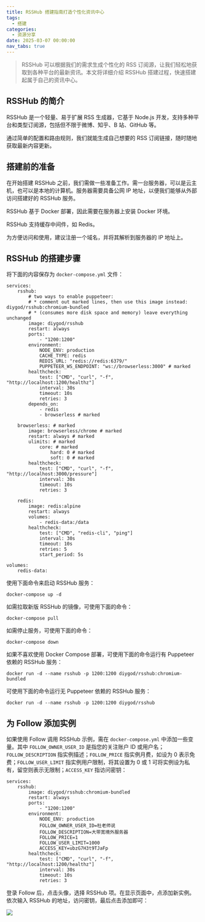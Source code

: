 ```yaml
---
title: RSSHub 搭建指南打造个性化资讯中心
tags:
  - 搭建
categories:
  - 资源分享
date: 2025-03-07 00:00:00
nav_tabs: true
---
```


> RSSHub 可以根据我们的需求生成个性化的 RSS 订阅源，让我们轻松地获取到各种平台的最新资讯。本文将详细介绍 RSSHub 搭建过程，快速搭建起属于自己的资讯中心。

<!-- more -->

## RSSHub 的简介

RSSHub 是一个轻量、易于扩展 RSS 生成器，它基于 Node.js 开发，支持多种平台和类型订阅源，包括但不限于微博、知乎、B 站、GitHub 等。

通过简单的配置和路由规则，我们就能生成自己想要的 RSS 订阅链接，随时随地获取最新内容更新。

## 搭建前的准备

在开始搭建 RSSHub 之前，我们需做一些准备工作。需一台服务器，可以是云主机，也可以是本地的计算机。服务器需要具备公网 IP 地址，以便我们能够从外部访问搭建好的 RSSHub 服务。

RSSHub 基于 Docker 部署，因此需要在服务器上安装 Docker 环境。

RSSHub 支持缓存中间件，如 Redis。

为方便访问和使用，建议注册一个域名，并将其解析到服务器的 IP 地址上。

## RSSHub 的搭建步骤

将下面的内容保存为 `docker-compose.yml` 文件：

```
services:
    rsshub:
        # two ways to enable puppeteer:
        # * comment out marked lines, then use this image instead: diygod/rsshub:chromium-bundled
        # * (consumes more disk space and memory) leave everything unchanged
        image: diygod/rsshub
        restart: always
        ports:
            - "1200:1200"
        environment:
            NODE_ENV: production
            CACHE_TYPE: redis
            REDIS_URL: "redis://redis:6379/"
            PUPPETEER_WS_ENDPOINT: "ws://browserless:3000" # marked
        healthcheck:
            test: ["CMD", "curl", "-f", "http://localhost:1200/healthz"]
            interval: 30s
            timeout: 10s
            retries: 3
        depends_on:
            - redis
            - browserless # marked

    browserless: # marked
        image: browserless/chrome # marked
        restart: always # marked
        ulimits: # marked
            core: # marked
                hard: 0 # marked
                soft: 0 # marked
        healthcheck:
            test: ["CMD", "curl", "-f", "http://localhost:3000/pressure"]
            interval: 30s
            timeout: 10s
            retries: 3

    redis:
        image: redis:alpine
        restart: always
        volumes:
            - redis-data:/data
        healthcheck:
            test: ["CMD", "redis-cli", "ping"]
            interval: 30s
            timeout: 10s
            retries: 5
            start_period: 5s

volumes:
    redis-data:
```

使用下面命令来启动 RSSHub 服务：

```
docker-compose up -d
```

如需拉取新版 RSSHub 的镜像，可使用下面的命令：

```
docker-compose pull
```

如需停止服务，可使用下面的命令：

```
docker-compose down
```

如果不喜欢使用 Docker Compose 部署，可使用下面的命令运行有 Puppeteer 依赖的 RSSHub 服务：

```
docker run -d --name rsshub -p 1200:1200 diygod/rsshub:chromium-bundled
```

可使用下面的命令运行无 Puppeteer 依赖的 RSSHub 服务：

```
docker run -d --name rsshub -p 1200:1200 diygod/rsshub
```

## 为 Follow 添加实例

如果使用 Follow 调用 RSSHub 示例，需在 `docker-compose.yml` 中添加一些变量。其中 `FOLLOW_OWNER_USER_ID` 是指您的关注账户 ID 或用户名；`FOLLOW_DESCRIPTION` 指实例描述；`FOLLOW_PRICE` 指实例月费，如设为 0 表示免费；`FOLLOW_USER_LIMIT` 指实例用户限制，将其设置为 0 或 1 可将实例设为私有，留空则表示无限制；`ACCESS_KEY` 指访问密钥：

```
services:
    rsshub:
        image: diygod/rsshub:chromium-bundled
        restart: always
        ports:
            - "1200:1200"
        environment:
            NODE_ENV: production
            FOLLOW_OWNER_USER_ID=杜老师说
            FOLLOW_DESCRIPTION=大带宽境外服务器
            FOLLOW_PRICE=1
            FOLLOW_USER_LIMIT=1000
            ACCESS_KEY=ubzG7H3t9TJaFp
        healthcheck:
            test: ["CMD", "curl", "-f", "http://localhost:1200/healthz"]
            interval: 30s
            timeout: 10s
            retries: 3
```

登录 Follow 后，点击头像，选择 RSSHub 项。在显示页面中，点添加新实例。依次输入 RSSHub 的地址，访问密钥，最后点击添加即可：

![](https://cdn.dusays.com/2025/03/806-1.jpg)